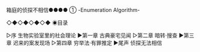 箱庭的侦探不相信●●●●
①  -Enumeration Algorithm-

◇◆◇◆◇◆◇◆
◉目录


▷序                生物实验室里的社会理论
▶第一章            古典豪宅见闻
▷第二章            暗转·搜查
▶第三章            迟来的案发现场
▷第四章            穷举法·有罪推定
▶尾声              侦探无法相信 
